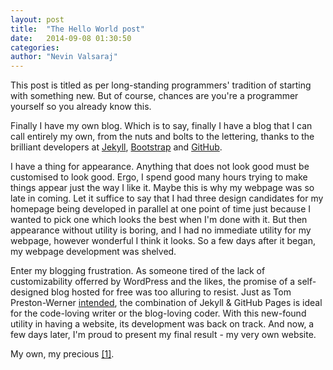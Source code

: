 ```yaml
---
layout: post
title:  "The Hello World post"
date:   2014-09-08 01:30:50
categories:
author: "Nevin Valsaraj"
---
```


This post is titled as per long-standing programmers' tradition of starting with something new. But of course, chances are you're a programmer yourself so you already know this.

Finally I have my own blog. Which is to say, finally I have a blog that I can call entirely my own, from the nuts and bolts to the lettering, thanks to the brilliant developers at [Jekyll][jekyll], [Bootstrap][bootstrap] and [GitHub][github].

I have a thing for appearance. Anything that does not look good must be customised to look good. Ergo, I spend good many hours trying to make things appear just the way I like it. Maybe this is why my webpage was so late in coming. Let it suffice to say that I  had three design candidates for my homepage being developed in parallel at one point of time just because I wanted to pick one which looks the best when I'm done with it. But then appearance without utility is boring, and I had no immediate utility for my webpage, however wonderful I think it looks. So a few days after it began, my webpage development was shelved.

Enter my blogging frustration. As someone tired of the lack of customizability offerred by WordPress and the likes, the promise of a self-designed blog hosted for free was too alluring to resist. Just as Tom Preston-Werner [intended][tpw_blog_jekyll], the combination of Jekyll & GitHub Pages is ideal for the code-loving writer or the blog-loving coder. With this new-found utility in having a website, its development was back on track. And now, a few days later, I'm proud to present my final result - my very own website.

My own, my precious [[1]][precious].

[jekyll]: 		http://jekyllrb.com
[bootstrap]:    http://getbootstrap.com/
[github]: 		https://github.com/
[tpw_blog_jekyll]: 	http://tom.preston-werner.com/2008/11/17/blogging-like-a-hacker.html
[precious]: 	http://tolkiengateway.net/wiki/Precious
